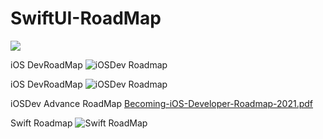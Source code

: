 # SwiftUI-RoadMap

![](https://github.com/GaneshRajuGalla/SwiftUI-RoadMap/blob/main/SwiftUI%20RoadMap/Swiftui.png)


iOS DevRoadMap
![iOSDev Roadmap](https://github.com/GaneshRajuGalla/SwiftUI-RoadMap/assets/61533653/47c19883-bfae-4251-9065-5de043f17191)


iOS DevRoadMap
![iOSDev Roadmap ](https://github.com/GaneshRajuGalla/SwiftUI-RoadMap/assets/61533653/0471ab06-d356-445d-ac18-1ea8f339dfc6)

iOSDev Advance RoadMap
[Becoming-iOS-Developer-Roadmap-2021.pdf](https://github.com/GaneshRajuGalla/SwiftUI-RoadMap/files/11779895/Becoming-iOS-Developer-Roadmap-2021.pdf)

Swift Roadmap
![Swift RoadMap](https://github.com/GaneshRajuGalla/SwiftUI-RoadMap/assets/61533653/f3ab7670-7bc9-4240-bbbd-4a9663908fec)
